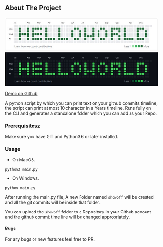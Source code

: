 ## About The Project

![Hello World dark Screenshot](/screenshot/helloworld-light.png)
![GitHub Commits Timeline Screenshot](/screenshot/helloworld-dark.png)

[Demo on Github](https://github.com/rabeeh-ta?tab=overview&from=2017-12-01&to=2017-12-31)

A python script by which you can print text on your github commits timeline, the script can print at most 10 charactor in a Years timeline. Runs fully on the CLI and generates a standalone folder which you can add as your Repo.

### Prerequisitesz

Make sure you have GIT and Python3.6 or later installed.

### Usage

- On MacOS.

```sh
python3 main.py
```

- On Windows.

```sh
python main.py
```

After running the main.py file, A new Folder named `showoff` will be created and all the git commits will be inside that folder.

You can upload the `showoff` folder to a Repository in your Github account and the github commit time line will be changed appropriately.

#### Bugs

For any bugs or new features feel free to PR.
